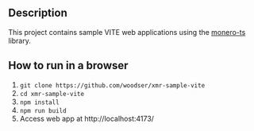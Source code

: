 ## Description

This project contains sample VITE web applications using the [monero-ts](https://github.com/woodser/monero-ts) library.

## How to run in a browser

1. `git clone https://github.com/woodser/xmr-sample-vite`
2. `cd xmr-sample-vite`
3. `npm install`
4. `npm run build`
9. Access web app at http://localhost:4173/